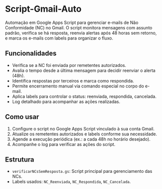 # Script-Gmail-Auto

Automação em Google Apps Script para gerenciar e-mails de Não Conformidade (NC) no Gmail. O script monitora mensagens com assunto padrão, verifica se há resposta, reenvia alertas após 48 horas sem retorno, e marca os e-mails com labels para organizar o fluxo.

## Funcionalidades

- Verifica se a NC foi enviada por remetentes autorizados.
- Avalia o tempo desde a última mensagem para decidir reenviar o alerta (48h).
- Identifica respostas por terceiros e marca como respondida.
- Permite encerramento manual via comando especial no corpo do e-mail.
- Aplica labels para controlar o status: reenviada, respondida, cancelada.
- Log detalhado para acompanhar as ações realizadas.

## Como usar

1. Configure o script no Google Apps Script vinculado à sua conta Gmail.
2. Atualize os remetentes autorizados e labels conforme sua necessidade.
3. Agende a execução periódica (ex.: a cada 48h no horário desejado).
4. Acompanhe o log para verificar as ações do script.

## Estrutura

- `verificarNCsSemResposta.gs`: Script principal para gerenciamento das NCs.
- Labels usados: `NC_Reenviada`, `NC_Respondida`, `NC_Cancelada`.
